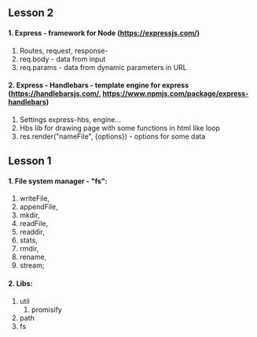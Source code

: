 ## Lesson 2
#### 1. Express - framework for Node (https://expressjs.com/)
1. Routes, request, response-
2. req.body - data from input
3. req.params - data from dynamic parameters in URL
#### 2. Express - Handlebars - template engine for express (https://handlebarsjs.com/, https://www.npmjs.com/package/express-handlebars)
1. Settings express-hbs, engine...
2. Hbs lib for drawing page with some functions in html like loop
3. res.render("nameFile", {options}) - options for some data

## Lesson 1
#### 1. File system manager - "fs":
   1. writeFile, 
   2. appendFile, 
   3. mkdir, 
   4. readFile, 
   5. readdir, 
   6. stats, 
   7. rmdir, 
   8. rename,
   9. stream;
#### 2. Libs:
   1. util
      1. promisify
   2. path
   3. fs
